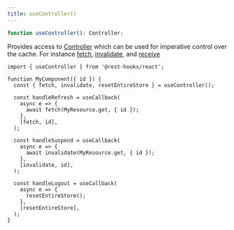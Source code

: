```yaml
---
title: useController()
---
```


<head>
  <title>useController() - Imperative Controls for Rest Hooks</title>
  <meta name="docsearch:pagerank" content="10"/>
</head>

```typescript
function useController(): Controller;
```

Provides access to [Controller](./Controller.md) which can be used for imperative control
over the cache. For instance [fetch](./Controller.md#fetch), [invalidate](./Controller.md#invalidate),
and [receive](./Controller.md#receive)

```tsx
import { useController } from '@rest-hooks/react';

function MyComponent({ id }) {
  const { fetch, invalidate, resetEntireStore } = useController();

  const handleRefresh = useCallback(
    async e => {
      await fetch(MyResource.get, { id });
    },
    [fetch, id],
  );

  const handleSuspend = useCallback(
    async e => {
      await invalidate(MyResource.get, { id });
    },
    [invalidate, id],
  );

  const handleLogout = useCallback(
    async e => {
      resetEntireStore();
    },
    [resetEntireStore],
  );
}
```

